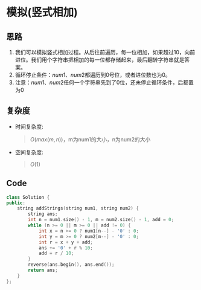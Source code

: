 # 模拟(竖式相加)
## 思路
1. 我们可以模拟竖式相加过程。从后往前遍历，每一位相加，如果超过$10$，向前进位。我们用个字符串把相加的每一位都存储起来，最后翻转字符串就是答案。
2. 循环停止条件：$num1、num2$都遍历到$0$号位，或者进位数也为$0$。
3. 注意：$num1、num2$任何一个字符串先到了$0$位，还未停止循环条件，后都置为$0$
## 复杂度
- 时间复杂度:
  > $O(max(m,n))$，m为num1的大小，n为num2的大小
- 空间复杂度:
  > $O(1)$

## Code
```C++ []
class Solution {
public:
    string addStrings(string num1, string num2) {
        string ans;
        int n = num1.size() - 1, m = num2.size() - 1, add = 0;
        while (n >= 0 || m >= 0 || add != 0) {
            int x = n >= 0 ? num1[n--] - '0' : 0;
            int y = m >= 0 ? num2[m--] - '0' : 0;
            int r = x + y + add;
            ans += '0' + r % 10;
            add = r / 10;
        }
        reverse(ans.begin(), ans.end());
        return ans;
    }
};
```